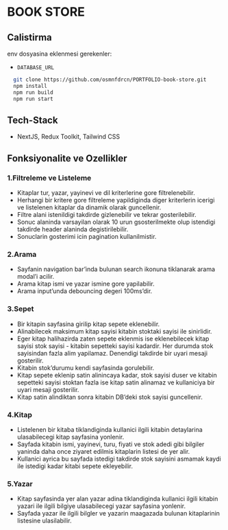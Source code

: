 # BOOK STORE

## Calistirma

env dosyasina eklenmesi gerekenler:

- `DATABASE_URL`

```bash
  git clone https://github.com/osmnfdrcn/PORTFOLIO-book-store.git
  npm install
  npm run build
  npm run start
```

## Tech-Stack

- NextJS, Redux Toolkit, Tailwind CSS

## Fonksiyonalite ve Ozellikler

### 1.Filtreleme ve Listeleme

- Kitaplar tur, yazar, yayinevi ve dil kriterlerine gore filtrelenebilir.
- Herhangi bir kritere gore filtreleme yapildiginda diger kriterlerin icerigi ve listelenen kitaplar da dinamik olarak guncellenir.
- Filtre alani istenildigi takdirde gizlenebilir ve tekrar gosterilebilir.
- Sonuc alaninda varsayilan olarak 10 urun gsosterilmekte olup istendigi takdirde header alaninda degistirilebilir.
- Sonuclarin gosterimi icin pagination kullanilmistir.

### 2.Arama

- Sayfanin navigation bar’inda bulunan search ikonuna tiklanarak arama modal’i acilir.
- Arama kitap ismi ve yazar ismine gore yapilabilir.
- Arama input’unda debouncing degeri 100ms’dir.

### 3.Sepet

- Bir kitapin sayfasina girilip kitap sepete eklenebilir.
- Alinabilecek maksimum kitap sayisi kitabin stoktaki sayisi ile sinirlidir.
- Eger kitap halihazirda zaten sepete eklenmis ise eklenebilecek kitap sayisi stok sayisi - kitabin sepetteki sayisi kadardir. Her durumda stok sayisindan fazla alim yapilamaz. Denendigi takdirde bir uyari mesaji gosterilir.
- Kitabin stok’durumu kendi sayfasinda gorulebilir.
- Kitap sepete eklenip satin alinincaya kadar, stok sayisi duser ve kitabin sepetteki sayisi stoktan fazla ise kitap satin alinamaz ve kullaniciya bir uyari mesaji gosterilir.
- Kitap satin alindiktan sonra kitabin DB’deki stok sayisi guncellenir.

### 4.Kitap

- Listelenen bir kitaba tiklandiginda kullanici ilgili kitabin detaylarina ulasabilecegi kitap sayfasina yonlenir.
- Sayfada kitabin ismi, yayinevi, turu, fiyati ve stok adedi gibi bilgiler yaninda daha once ziyaret edilmis kitaplarin listesi de yer alir.
- Kullanici ayrica bu sayfada istedigi takdirde stok sayisini asmamak kaydi ile istedigi kadar kitabi sepete ekleyebilir.

### 5.Yazar

- Kitap sayfasinda yer alan yazar adina tiklandiginda kullanici ilgili kitabin yazari ile ilgili bilgiye ulasabilecegi yazar sayfasina yonlenir.
- Sayfada yazar ile ilgili bilgler ve yazarin maagazada bulunan kitaplarinin listesine ulasilabilir.
